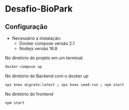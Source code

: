 # Desafio-BioPark

## Configuração

- Necessário a instalação:
  - Docker compose versão 2.1
  - Nodejs versão 18.8

No diretório do projeto em um terminal:

```bash
docker-compose up
```

No diretório do Backend com o docker up

```bash
npx knex migrate:latest ; npx knex seed:run ; npm start
```

No diretório do frontend

```bash
npm start
```
